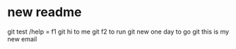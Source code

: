 # new readme
git test /help = f1
git hi to me
git f2 to run
git new one day to go
git this is my new email
